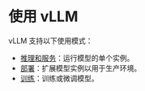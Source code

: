 # 使用 vLLM

vLLM 支持以下使用模式：

- [推理和服务](../serving/offline_inference.md)：运行模型的单个实例。
- [部署](../deployment/docker.md)：扩展模型实例以用于生产环境。
- [训练](../training/rlhf.md)：训练或微调模型。